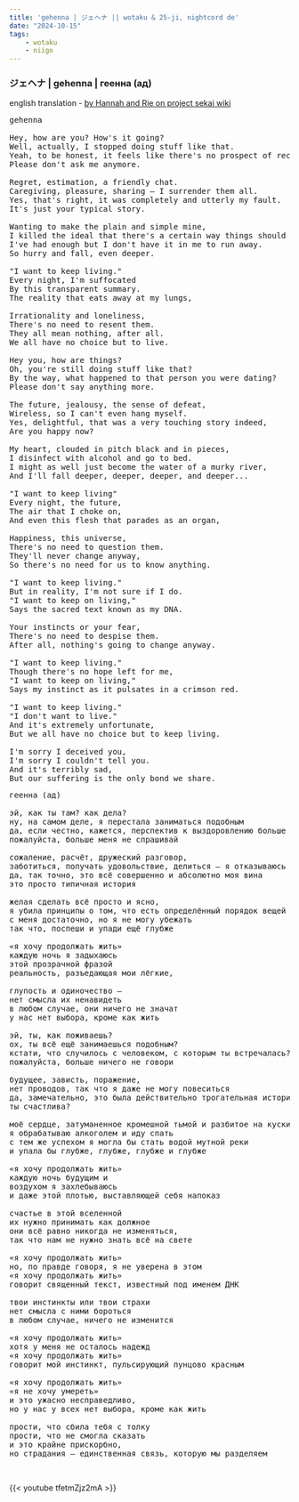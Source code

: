```yaml
---
title: 'gehenna | ジェヘナ || wotaku & 25-ji, nightcord de'
date: "2024-10-15"
tags:
    - wotaku
    - niigo
---
```


### ジェヘナ | gehenna | геенна (ад)

english translation - [by Hannah and Rie on project sekai wiki](https://projectsekai.fandom.com/wiki/Gehenna#English)

<pre id="column1">
gehenna

Hey, how are you? How's it going?
Well, actually, I stopped doing stuff like that.
Yeah, to be honest, it feels like there's no prospect of recovery anymore.
Please don't ask me anymore.

Regret, estimation, a friendly chat.
Caregiving, pleasure, sharing — I surrender them all.
Yes, that's right, it was completely and utterly my fault.
It's just your typical story.

Wanting to make the plain and simple mine,
I killed the ideal that there's a certain way things should be.
I've had enough but I don't have it in me to run away.
So hurry and fall, even deeper.

"I want to keep living."
Every night, I'm suffocated
By this transparent summary.
The reality that eats away at my lungs,

Irrationality and loneliness,
There's no need to resent them.
They all mean nothing, after all.
We all have no choice but to live.

Hey you, how are things?
Oh, you're still doing stuff like that?
By the way, what happened to that person you were dating?
Please don't say anything more.

The future, jealousy, the sense of defeat,
Wireless, so I can't even hang myself.
Yes, delightful, that was a very touching story indeed,
Are you happy now?

My heart, clouded in pitch black and in pieces,
I disinfect with alcohol and go to bed.
I might as well just become the water of a murky river,
And I'll fall deeper, deeper, deeper, and deeper...

"I want to keep living"
Every night, the future,
The air that I choke on,
And even this flesh that parades as an organ,

Happiness, this universe,
There's no need to question them.
They'll never change anyway,
So there's no need for us to know anything.

"I want to keep living."
But in reality, I'm not sure if I do.
"I want to keep on living,"
Says the sacred text known as my DNA.

Your instincts or your fear,
There's no need to despise them.
After all, nothing's going to change anyway.

"I want to keep living."
Though there's no hope left for me,
"I want to keep on living,"
Says my instinct as it pulsates in a crimson red.

"I want to keep living."
"I don't want to live."
And it's extremely unfortunate,
But we all have no choice but to keep living.

I'm sorry I deceived you,
I'm sorry I couldn't tell you.
And it's terribly sad,
But our suffering is the only bond we share.
</pre>

<pre id="column2">
геенна (ад)

эй, как ты там? как дела?
ну, на самом деле, я перестала заниматься подобным
да, если честно, кажется, перспектив к выздоровлению больше нет
пожалуйста, больше меня не спрашивай

сожаление, расчёт, дружеский разговор,
заботиться, получать удовольствие, делиться – я отказываюсь от всего этого
да, так точно, это всё совершенно и абсолютно моя вина
это просто типичная история

желая сделать всё просто и ясно,
я убила принципы о том, что есть определённый порядок вещей
с меня достаточно, но я не могу убежать
так что, поспеши и упади ещё глубже

«я хочу продолжать жить»
каждую ночь я задыхаюсь
этой прозрачной фразой
реальность, разъедающая мои лёгкие,

глупость и одиночество –
нет смысла их ненавидеть
в любом случае, они ничего не значат
у нас нет выбора, кроме как жить

эй, ты, как поживаешь?
ох, ты всё ещё занимаешься подобным?
кстати, что случилось с человеком, с которым ты встречалась?
пожалуйста, больше ничего не говори

будущее, зависть, поражение,
нет проводов, так что я даже не могу повеситься
да, замечательно, это была действительно трогательная история
ты счастлива?

моё сердце, затуманенное кромешной тьмой и разбитое на куски,
я обрабатываю алкоголем и иду спать
с тем же успехом я могла бы стать водой мутной реки
и упала бы глубже, глубже, глубже и глубже

«я хочу продолжать жить»
каждую ночь будущим и
воздухом я захлебываюсь
и даже этой плотью, выставляющей себя напоказ

счастье в этой вселенной
их нужно принимать как должное
они всё равно никогда не изменяться,
так что нам не нужно знать всё на свете

«я хочу продолжать жить»
но, по правде говоря, я не уверена в этом
«я хочу продолжать жить»
говорит священный текст, известный под именем ДНК

твои инстинкты или твои страхи
нет смысла с ними бороться
в любом случае, ничего не изменится

«я хочу продолжать жить»
хотя у меня не осталось надежд
«я хочу продолжать жить»
говорит мой инстинкт, пульсирующий пунцово красным

«я хочу продолжать жить»
«я не хочу умереть»
и это ужасно несправедливо,
но у нас у всех нет выбора, кроме как жить

прости, что сбила тебя с толку
прости, что не смогла сказать
и это крайне прискорбно,
но страдания – единственная связь, которую мы разделяем
</pre>

<br>

{{< youtube tfetmZjz2mA >}}